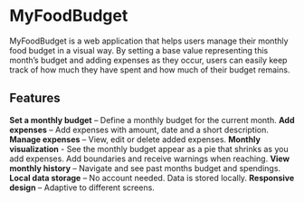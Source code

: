 # MyFoodBudget
MyFoodBudget is a web application that helps users manage their monthly food budget in a visual way. By setting a base value representing this month’s budget and adding expenses as they occur, users can easily keep track of how much they have spent and how much of their budget remains.

## Features
**Set a monthly budget** – Define a monthly budget for the current month.
**Add expenses** – Add expenses with amount, date and a short description.
**Manage expenses** – View, edit or delete added expenses.
**Monthly visualization** - See the monthly budget appear as a pie that shrinks as you add expenses. Add boundaries and receive warnings when reaching.
**View monthly history** – Navigate and see past months budget and spendings.
**Local data storage** – No account needed. Data is stored locally.
**Responsive design** – Adaptive to different screens.


